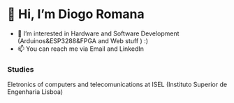 <h1>👋 Hi, I’m Diogo Romana </h1>

- 👀 I’m interested in Hardware and Software Development (Arduinos&ESP3288&FPGA and Web stuff ) :)
- 📫 You can reach me via Email and LinkedIn  
<h3> Studies</h3>
<p> Eletronics of computers and telecomunications at ISEL (Instituto Superior de Engenharia Lisboa) </p>
<!--- <h3>Working On</h3>
<p> I am currently working on NOS SGPS Routers</p>
<p> Developing their Routers Tests Framework </p> --->


<!---
Dromana/Dromana is a ✨ special ✨ repository because its `README.md` (this file) appears on your GitHub profile.
You can click the Preview link to take a look at your changes.
--->
